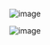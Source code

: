 
![image](https://user-images.githubusercontent.com/66634103/127762633-34369251-8bd6-45e9-a76d-4ea279364475.png)



![image](https://user-images.githubusercontent.com/66634103/127764422-4c0aa705-d22b-4595-b475-895adcba6892.png)
